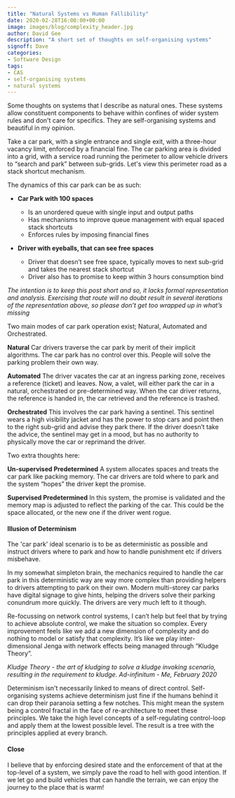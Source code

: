```yaml
---
title: "Natural Systems vs Human Fallibility"
date: 2020-02-28T16:00:00+00:00
image: images/blog/complexity_header.jpg
author: David Gee
description: "A short set of thoughts on self-organising systems"
signoff: Dave
categories: 
- Software Design
tags:
- CAS
- self-organising systems
- natural systems
---
```


Some thoughts on systems that I describe as natural ones. These systems allow constituent components to behave within confines of wider system rules and don't care for specifics. They are self-organising systems and beautiful in my opinion.

Take a car park, with a single entrance and single exit, with a three-hour vacancy limit, enforced by a financial fine. The car parking area is divided into a grid, with a service road running the perimeter to allow vehicle drivers to “search and park” between sub-grids. Let's view this perimeter road as a stack shortcut mechanism.

The dynamics of this car park can be as such:

* __Car Park with 100 spaces__
  * Is an unordered queue with single input and output paths
  * Has mechanisms to improve queue management with equal spaced stack shortcuts
  * Enforces rules by imposing financial fines


* __Driver with eyeballs, that can see free spaces__
  * Driver that doesn’t see free space, typically moves to next sub-grid and takes the nearest stack shortcut
  * Driver also has to promise to keep within 3 hours consumption bind

*The intention is to keep this post short and so, it lacks formal representation and analysis. Exercising that route will no doubt result in several iterations of the representation above, so please don’t get too wrapped up in what’s missing*

Two main modes of car park operation exist; Natural, Automated and Orchestrated. 

__Natural__
Car drivers traverse the car park by merit of their implicit algorithms. The car park has no control over this. People will solve the parking problem their own way. 

__Automated__
The driver vacates the car at an ingress parking zone, receives a reference (ticket) and leaves. Now, a valet, will either park the car in a natural, orchestrated or pre-determined way. When the car driver returns, the reference is handed in, the car retrieved and the reference is trashed.

__Orchestrated__
This involves the car park having a sentinel. This sentinel wears a high visibility jacket and has the power to stop cars and point then to the right sub-grid and advise they park there. If the driver doesn’t take the advice, the sentinel may get in a mood, but has no authority to physically move the car or reprimand the driver.

Two extra thoughts here:

__Un-supervised Predetermined__
A system allocates spaces and treats the car park like packing memory. The car drivers are told where to park and the system “hopes” the driver kept the promise.

__Supervised Predetermined__
In this system, the promise is validated and the memory map is adjusted to reflect the parking of the car. This could be the space allocated, or the new one if the driver went rogue. 

#### Illusion of Determinism

The 'car park' ideal scenario is to be as deterministic as possible and instruct drivers where to park and how to handle punishment etc if drivers misbehave.

In my somewhat simpleton brain, the mechanics required to handle the car park in this deterministic way are way more complex than providing helpers to drivers attempting to park on their own. Modern multi-storey car parks have digital signage to give hints, helping the drivers solve their parking conundrum more quickly. The drivers are very much left to it though.

Re-focussing on network control systems, I can’t help but feel that by trying to achieve absolute control, we make the situation so complex. Every improvement feels like we add a new dimension of complexity and do nothing to model or satisfy that complexity. It’s like we play inter-dimensional Jenga with network effects being managed through “Kludge Theory”.

*Kludge Theory - the art of kludging to solve a kludge invoking scenario, resulting in the requirement to kludge. Ad-infinitum - Me, February 2020*

Determinism isn't necessarily linked to means of direct control. Self-organising systems achieve determinism just fine if the humans behind it can drop their paranoia setting a few notches. This might mean the system being a control fractal in the face of re-architecture to meet these principles. We take the high level concepts of a self-regulating control-loop and apply them at the lowest possible level. The result is a tree with the principles applied at every branch.

#### Close

I believe that by enforcing desired state and the enforcement of that at the top-level of a system, we simply pave the road to hell with good intention. If we let go and build vehicles that can handle the terrain, we can enjoy the journey to the place that is warm!
